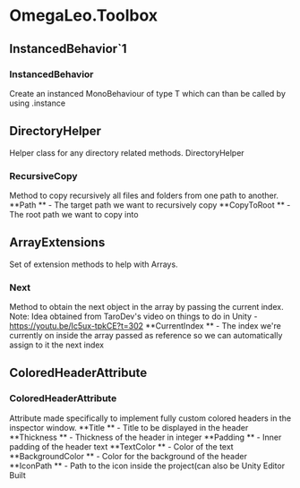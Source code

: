# OmegaLeo.Toolbox
## InstancedBehavior`1

### InstancedBehavior<T>
Create an instanced MonoBehaviour of type T which can than be called by using <ClassName>.instance

## DirectoryHelper

Helper class for any directory related methods.
DirectoryHelper

### RecursiveCopy
Method to copy recursively all files and folders from one path to another.
**Path ** -  The target path we want to recursively copy
**CopyToRoot ** -  The root path we want to copy into

## ArrayExtensions

Set of extension methods to help with Arrays.

### Next
Method to obtain the next object in the array by passing the current index.
Note: Idea obtained from TaroDev's video on things to do in Unity - https://youtu.be/Ic5ux-tpkCE?t=302
**CurrentIndex ** -  The index we're currently on inside the array passed as reference so we can automatically assign to it the next index

## ColoredHeaderAttribute

### ColoredHeaderAttribute
Attribute made specifically to implement fully custom colored headers in the inspector window.
**Title ** -  Title to be displayed in the header
**Thickness ** -  Thickness of the header in integer
**Padding ** -  Inner padding of the header text
**TextColor ** -  Color of the text
**BackgroundColor ** -  Color for the background of the header
**IconPath ** -  Path to the icon inside the project(can also be Unity Editor Built

